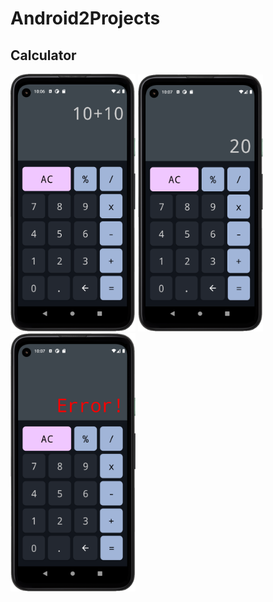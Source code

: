 # Android2Projects

## Calculator

<img src="images/calculator.png" alt="calculator" width="200"/>
<img src="images/calculator2.png" alt="calculator" width="200"/>
<img src="images/calculator3.png" alt="calculator" width="200"/>
